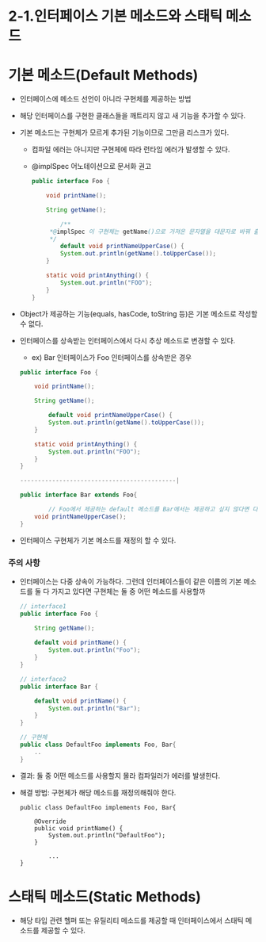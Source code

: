 # 2-1.인터페이스 기본 메소드와 스태틱 메소드

# 기본 메소드(Default Methods)

- 인터페이스에 메소드 선언이 아니라 구현체를 제공하는 방법
- 해당 인터페이스를 구현한 클래스들을 깨트리지 않고 새 기능을 추가할 수 있다.
- 기본 메소드는 구현체가 모르게 추가된 기능이므로 그만큼 리스크가 있다.
    - 컴파일 에러는 아니지만 구현체에 따라 런타임 에러가 발생할 수 있다.
    - @implSpec 어노테이션으로 문서화 권고
        
        ```java
        public interface Foo {
        
            void printName();
        
            String getName();
        
        		/**
             *@implSpec 이 구현체는 getName()으로 가져온 문자열을 대문자로 바꿔 출력한다.
             */
        		default void printNameUpperCase() {
                System.out.println(getName().toUpperCase());
            }
        
            static void printAnything() {
                System.out.println("FOO");
            }
        }
        ```
        
- Object가 제공하는 기능(equals, hasCode, toString 등)은 기본 메소드로 작성할 수 없다.
- 인터페이스를 상속받는 인터페이스에서 다시 추상 메소드로 변경할 수 있다.
    - ex) Bar 인터페이스가 Foo 인터페이스를 상속받은 경우
    
    ```java
    public interface Foo {
    
        void printName();
    
        String getName();
    
    		default void printNameUpperCase() {
            System.out.println(getName().toUpperCase());
        }
    
        static void printAnything() {
            System.out.println("FOO");
        }
    }
    
    --------------------------------------------|
    
    public interface Bar extends Foo{
    
    		// Foo에서 제공하는 default 메소드를 Bar에서는 제공하고 싶지 않다면 다시 추상 메소드로 변경
        void printNameUpperCase();
    }
    ```
    

- 인터페이스 구현체가 기본 메소드를 재정의 할 수 있다.

### 주의 사항

- 인터페이스는 다중 상속이 가능하다. 그런데 인터페이스들이 같은 이름의 기본 메소드를 둘 다 가지고 있다면 구현체는 둘 중 어떤 메소드를 사용할까
    
    ```java
    // interface1
    public interface Foo {
    
        String getName();
        
        default void printName() {
            System.out.println("Foo");
        }
    }
    
    // interface2
    public interface Bar {
    
        default void printName() {
            System.out.println("Bar");
        }
    }
    
    // 구현체
    public class DefaultFoo implements Foo, Bar{ 
    	..
    }
    ```
    

- 결과: 둘 중 어떤 메소드를 사용할지 몰라 컴파일러가 에러를 발생한다.
- 해결 방법: 구현체가 해당 메소드를 재정의해줘야 한다.
    
    ```
    public class DefaultFoo implements Foo, Bar{
    
        @Override
        public void printName() {
            System.out.println("DefaultFoo");
        }
    
    		...
    }
    ```
    

# 스태틱 메소드(Static Methods)

- 해당 타입 관련 헬퍼 또는 유틸리티 메소드를 제공할 때 인터페이스에서 스태틱 메소드를 제공할 수 있다.